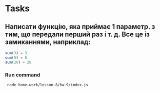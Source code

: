 # Tasks

## Написати функцію, яка приймає 1 параметр. з тим, що передали перший раз і т. д.  Все це із замиканнями, наприклад:
  
```javascript
sum(3) = 3 
sum(5) = 8
sum(20) = 28
```

### Run command
```bash
 node home-work/lesson-8/hw-9/index.js
```